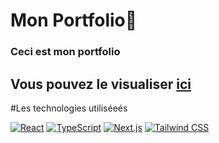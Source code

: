 # Mon Portfolio📖
### Ceci est mon portfolio

## Vous pouvez le visualiser [ici](https://kevinkuch.github.io/kevin-kuch-portfolio/)

#Les technologies utiliséeés

<a href="#"><img alt="React" src="https://img.shields.io/badge/React%20-%2320232a.svg?logo=react&logoColor=%2361DAFB"></a>
<a href="#"><img alt="TypeScript" src="https://img.shields.io/badge/TypeScript%20-%23007ACC.svg?logo=typescript&logoColor=white"></a>
<a href="#"><img alt="Next.js" src="https://img.shields.io/badge/Next.js%20-%23000000.svg?logo=next.js&logoColor=white"></a>
<a href="#"><img alt="Tailwind CSS" src="https://img.shields.io/badge/Tailwind%20CSS%20-%2338B2AC.svg?logo=tailwind-css&logoColor=white"></a>


    

